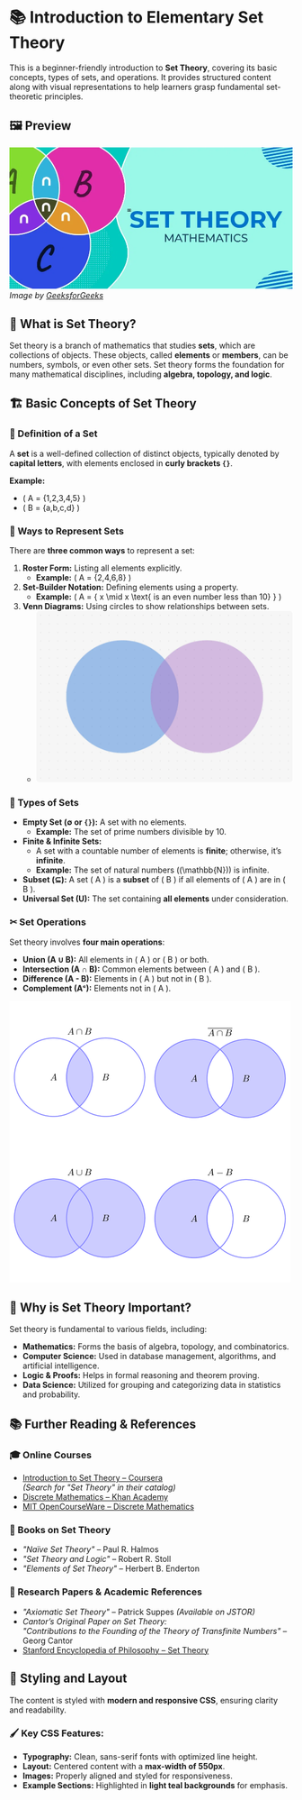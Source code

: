 # 📚 Introduction to Elementary Set Theory

This is a beginner-friendly introduction to **Set Theory**, covering its basic concepts, types of sets, and operations. It provides structured content along with visual representations to help learners grasp fundamental set-theoretic principles.

## 🖼️ Preview

![Set Theory Header Image](./images/header-img.png)  
_Image by [GeeksforGeeks](https://www.geeksforgeeks.org/set-theory/)_

## 📖 What is Set Theory?

Set theory is a branch of mathematics that studies **sets**, which are collections of objects. These objects, called **elements** or **members**, can be numbers, symbols, or even other sets. Set theory forms the foundation for many mathematical disciplines, including **algebra, topology, and logic**.

## 🏗 Basic Concepts of Set Theory

### 🔹 Definition of a Set

A **set** is a well-defined collection of distinct objects, typically denoted by **capital letters**, with elements enclosed in **curly brackets `{}`**.

**Example:**

- \( A = \{1,2,3,4,5\} \)
- \( B = \{a,b,c,d\} \)

### 📌 Ways to Represent Sets

There are **three common ways** to represent a set:

1. **Roster Form:** Listing all elements explicitly.
   - **Example:** \( A = \{2,4,6,8\} \)
2. **Set-Builder Notation:** Defining elements using a property.
   - **Example:** \( A = \{ x \mid x \text{ is an even number less than 10} \} \)
3. **Venn Diagrams:** Using circles to show relationships between sets.
   - ![Venn Diagram](./images/venn.webp)

### 🔢 Types of Sets

- **Empty Set (∅ or `{}`):** A set with no elements.
  - **Example:** The set of prime numbers divisible by 10.
- **Finite & Infinite Sets:**
  - A set with a countable number of elements is **finite**; otherwise, it’s **infinite**.
  - **Example:** The set of natural numbers (\(\mathbb{N}\)) is infinite.
- **Subset (⊆):** A set \( A \) is a **subset** of \( B \) if all elements of \( A \) are in \( B \).
- **Universal Set (U):** The set containing **all elements** under consideration.

### ✂ Set Operations

Set theory involves **four main operations**:

- **Union (A ∪ B):** All elements in \( A \) or \( B \) or both.
- **Intersection (A ∩ B):** Common elements between \( A \) and \( B \).
- **Difference (A - B):** Elements in \( A \) but not in \( B \).
- **Complement (Aᶜ):** Elements not in \( A \).

![Set Operations](./images/operations.png)

## 🎯 Why is Set Theory Important?

Set theory is fundamental to various fields, including:

- **Mathematics:** Forms the basis of algebra, topology, and combinatorics.
- **Computer Science:** Used in database management, algorithms, and artificial intelligence.
- **Logic & Proofs:** Helps in formal reasoning and theorem proving.
- **Data Science:** Utilized for grouping and categorizing data in statistics and probability.

## 📚 Further Reading & References

### 🎓 Online Courses

- [Introduction to Set Theory – Coursera](https://www.coursera.org/)  
  _(Search for "Set Theory" in their catalog)_
- [Discrete Mathematics – Khan Academy](https://www.khanacademy.org/computing/computer-science/cryptography/discrete-mathematics/a/sets-and-set-notation)
- [MIT OpenCourseWare – Discrete Mathematics](https://ocw.mit.edu/courses/mathematics/)

### 📖 Books on Set Theory

- _"Naïve Set Theory"_ – Paul R. Halmos
- _"Set Theory and Logic"_ – Robert R. Stoll
- _"Elements of Set Theory"_ – Herbert B. Enderton

### 📄 Research Papers & Academic References

- _"Axiomatic Set Theory"_ – Patrick Suppes _(Available on JSTOR)_
- _Cantor’s Original Paper on Set Theory:_  
  _"Contributions to the Founding of the Theory of Transfinite Numbers"_ – Georg Cantor
- [Stanford Encyclopedia of Philosophy – Set Theory](https://plato.stanford.edu/entries/set-theory/)

## 🎨 Styling and Layout

The content is styled with **modern and responsive CSS**, ensuring clarity and readability.

### 🖌 Key CSS Features:

- **Typography:** Clean, sans-serif fonts with optimized line height.
- **Layout:** Centered content with a **max-width of 550px**.
- **Images:** Properly aligned and styled for responsiveness.
- **Example Sections:** Highlighted in **light teal backgrounds** for emphasis.
